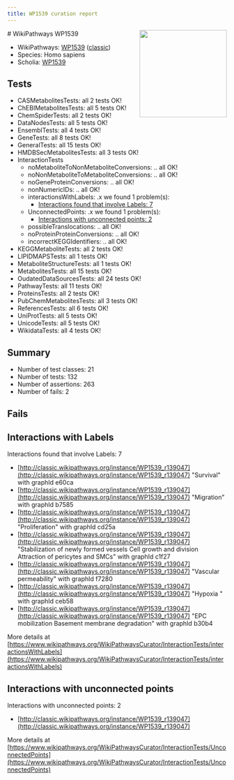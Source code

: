 ```yaml
---
title: WP1539 curation report
---
```


<img style="float: right; width: 200px" src="https://upload.wikimedia.org/wikipedia/commons/thumb/8/83/Wplogo_with_text_500.png/640px-Wplogo_with_text_500.png" />
# WikiPathways WP1539

* WikiPathways: [WP1539](https://wikipathways.org/pathways/WP1539) ([classic](https://classic.wikipathways.org/instance/WP1539))
* Species: Homo sapiens
* Scholia: [WP1539](https://scholia.toolforge.org/wikipathways/WP1539)
## Tests
* CASMetabolitesTests: all 2 tests OK!
* ChEBIMetabolitesTests: all 5 tests OK!
* ChemSpiderTests: all 2 tests OK!
* DataNodesTests: all 5 tests OK!
* EnsemblTests: all 4 tests OK!
* GeneTests: all 8 tests OK!
* GeneralTests: all 15 tests OK!
* HMDBSecMetabolitesTests: all 3 tests OK!
* InteractionTests
    * noMetaboliteToNonMetaboliteConversions: .. all OK!
    * noNonMetaboliteToMetaboliteConversions: .. all OK!
    * noGeneProteinConversions: .. all OK!
    * nonNumericIDs: .. all OK!
    * interactionsWithLabels: .x we found 1 problem(s):
        * [Interactions found that involve Labels: 7](#630d267e)
    * UnconnectedPoints: .x we found 1 problem(s):
        * [Interactions with unconnected points: 2](#35a61ada)
    * possibleTranslocations: .. all OK!
    * noProteinProteinConversions: .. all OK!
    * incorrectKEGGIdentifiers: .. all OK!
* KEGGMetaboliteTests: all 2 tests OK!
* LIPIDMAPSTests: all 1 tests OK!
* MetaboliteStructureTests: all 1 tests OK!
* MetabolitesTests: all 15 tests OK!
* OudatedDataSourcesTests: all 24 tests OK!
* PathwayTests: all 11 tests OK!
* ProteinsTests: all 2 tests OK!
* PubChemMetabolitesTests: all 3 tests OK!
* ReferencesTests: all 6 tests OK!
* UniProtTests: all 5 tests OK!
* UnicodeTests: all 5 tests OK!
* WikidataTests: all 4 tests OK!


## Summary

* Number of test classes: 21
* Number of tests: 132
* Number of assertions: 263
* Number of fails: 2

## Fails

<a name="630d267e" />

## Interactions with Labels

Interactions found that involve Labels: 7

* [http://classic.wikipathways.org/instance/WP1539_r139047](http://classic.wikipathways.org/instance/WP1539_r139047) "Survival" with graphId e60ca
* [http://classic.wikipathways.org/instance/WP1539_r139047](http://classic.wikipathways.org/instance/WP1539_r139047) "Migration" with graphId b7585
* [http://classic.wikipathways.org/instance/WP1539_r139047](http://classic.wikipathways.org/instance/WP1539_r139047) "Proliferation" with graphId cd25a
* [http://classic.wikipathways.org/instance/WP1539_r139047](http://classic.wikipathways.org/instance/WP1539_r139047) "Stabilization of newly formed
vessels
Cell growth and division
Attraction of pericytes and SMCs" with graphId c1f27
* [http://classic.wikipathways.org/instance/WP1539_r139047](http://classic.wikipathways.org/instance/WP1539_r139047) "Vascular
permeability" with graphId f7280
* [http://classic.wikipathways.org/instance/WP1539_r139047](http://classic.wikipathways.org/instance/WP1539_r139047) "Hypoxia " with graphId ceb58
* [http://classic.wikipathways.org/instance/WP1539_r139047](http://classic.wikipathways.org/instance/WP1539_r139047) "EPC mobilization
Basement membrane
degradation" with graphId b30b4


More details at [https://www.wikipathways.org/WikiPathwaysCurator/InteractionTests/interactionsWithLabels](https://www.wikipathways.org/WikiPathwaysCurator/InteractionTests/interactionsWithLabels)

<a name="35a61ada" />

## Interactions with unconnected points

Interactions with unconnected points: 2

* [http://classic.wikipathways.org/instance/WP1539_r139047](http://classic.wikipathways.org/instance/WP1539_r139047)


More details at [https://www.wikipathways.org/WikiPathwaysCurator/InteractionTests/UnconnectedPoints](https://www.wikipathways.org/WikiPathwaysCurator/InteractionTests/UnconnectedPoints)

